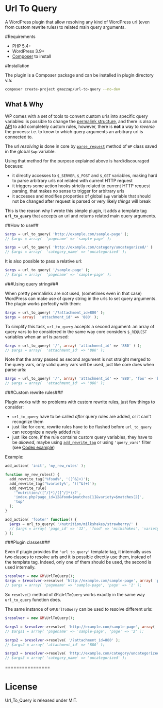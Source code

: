 Url To Query
============

A WordPress plugin that allow resolving any kind of WordPress url (even from custom rewrite rules) to related main query arguments.

#Requirements

- PHP 5.4+
- WordPress 3.9+
- [Composer](https://getcomposer.org/) to install

#Installation

The plugin is a Composer package and can be installed in plugin directory via:

``` bash
composer create-project gmazzap/url-to-query --no-dev
```

## What & Why

WP comes with a set of tools to convert custom urls into specific query variables:
is possible to change the [permalink structure](http://codex.wordpress.org/Using_Permalinks#Choosing_your_permalink_structure), and there is also an [API](http://codex.wordpress.org/Rewrite_API/add_rewrite_rule) to add completely custom rules, however, there is **not** a way to *reverse* the process: i.e. to know to which query arguments an arbitrary url is connected to.

The url *resolving* is done in core by [`parse_request`](https://github.com/WordPress/WordPress/blob/71eb75a1599be8b456b2040f7ac2235c0e6b217e/wp-includes/class-wp.php#L120) method of `WP` class saved in the global `$wp` variable.

Using that method for the purpose explained above is hard/discouraged because:
 * it directly accesses to `$_SERVER`, `$_POST` and `$_GET` variables, making hard to parse arbitrary urls not related with current HTTP request
 * it triggers some action hooks strictly related to current HTTP request parsing, that makes no sense to trigger for arbitrary urls
 * it accesses and modifies properties of global `$wp` variable that should not be changed after request is parsed or very likely *things* will break

This is the reason why I wrote this simple plugin, it adds a template tag **`url_to_query`** that accepts an url and returns related main query arguments.

##How to use##

``` php
$args = url_to_query( 'http://example.com/sample-page' );
// $args = array(  'pagename' => 'sample-page' );

$args = url_to_query( 'http://example.com/category/uncategorized/' )
// $args = array(  'category_name' => 'uncategorized' );
```

It is also possible to pass a relative url:

``` php
$args = url_to_query( '/sample-page' );
// $args = array(  'pagename' => 'sample-page' );
```

###Using query string###

When pretty permalinks are not used, (sometimes even in that case) WordPress can make use of query string in the
urls to set query arguments. The plugin works perfectly with them:

``` php
$args = url_to_query( '/?attachment_id=880' );
$args = array(  'attachment_id' => '880' );
```

To simplify this task, `url_to_query` accepts a second argument: an array of query vars to be considered
in the same way core considers `$_REQUEST` variables when an url is parsed:

``` php
$args = url_to_query( '/', array( 'attachment_id' => '880' ) );
// $args = array(  'attachment_id' => '880' );
```

Note that the array passed as second argument is not straight merged to the query vars, only valid query vars will be used, just like core does when parse urls:

``` php
$args = url_to_query( '/', array( 'attachment_id' => '880', 'foo' => 'bar' ) );
// $args = array(  'attachment_id' => '880' );
```

###Custom rewrite rules###

Plugin works with no problems with custom rewrite rules, just few things to consider:

* `url_to_query` have to be called *after* query rules are added, or it can't recognize them
* just like for core, rewrite rules have to be flushed before `url_to_query` can recognize a newly added rule
* just like core, if the rule contains custom query variables, they have to be *allowed*, maybe using [`add_rewrite_tag`](http://codex.wordpress.org/Rewrite_API/add_rewrite_tag)
or using `'query_vars'` filter (see [Codex example](http://codex.wordpress.org/Custom_Queries#Custom_Archives))

Example:

``` php
add_action( 'init', 'my_rew_rules' );

function my_rew_rules() {
  add_rewrite_tag('%food%', '([^&]+)');
  add_rewrite_tag('%variety%', '([^&]+)');
  add_rewrite_rule(
    '^nutrition/([^/]*)/([^/]*)/?',
    'index.php?page_id=12&food=$matches[1]&variety=$matches[2]',
    'top'
  );
}

add_action( 'footer' function() {
  $args = url_to_query( '/nutrition/milkshakes/strawberry/' )
  // $args = array( 'page_id' => '12', 'food' => 'milkshakes', 'variety' => 'strawberry' );
} );
```

###Plugin classes###

Even if plugin provides the `'url_to_query'` template tag, it internally uses two classes to resolve urls and
it is possible directly use them, instead of the template tag. Indeed, only one of them should be used, the second is used internally.

``` php
$resolver = new GM\UrlToQuery();
$args = $resolver->resolve( 'http://example.com/sample-page', array( 'page' => '2' ) );
// $args = array( 'pagename' => 'sample-page', 'page' => '2' );
```

So `resolve()` method of `GM\UrlToQuery` works exactly in the same way `url_to_query` function does.

The same instance of `GM\UrlToQuery` can be used to resolve different urls:

``` php
$resolver = new GM\UrlToQuery();

$args1 = $resolver->resolve( 'http://example.com/sample-page', array( 'page' => '2' ) );
// $args1 = array( 'pagename' => 'sample-page', 'page' => '2' );

$args2 = $resolver->resolve( '/?attachment_id=880' );
// $args2 = array( 'attachment_id' => '880' );

$args3 = $resolver->resolve( 'http://example.com/category/uncategorized/' );
// $args3 = array( 'category_name' => 'uncategorized' );
```


================

# License

Url_To_Query is released under MIT.







